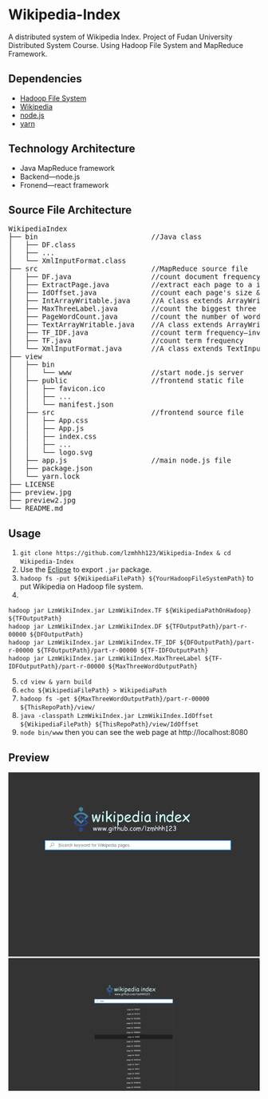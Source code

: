 # Wikipedia-Index
A distributed system of Wikipedia Index. Project of Fudan University Distributed System Course.
Using Hadoop File System and MapReduce Framework.

## Dependencies
- [Hadoop File System](http://hadoop.apache.org/)
- [Wikipedia](https://dumps.wikimedia.org/enwikisource/latest/)
- [node.js](https://nodejs.org/)
- [yarn](https://yarnpkg.com/)

## Technology Architecture
- Java MapReduce framework
- Backend—node.js
- Fronend—react framework

## Source File Architecture
<pre>
WikipediaIndex
├── bin                           //Java class
│   ├── DF.class
│   ├── ...
│   └── XmlInputFormat.class
├── src                           //MapReduce source file
│   ├── DF.java                   //count document frequency
│   ├── ExtractPage.java          //extract each page to a independent file
│   ├── IdOffset.java             //count each page's size & offset in Wikipedia
│   ├── IntArrayWritable.java     //A class extends ArrayWritable
│   ├── MaxThreeLabel.java        //count the biggest three TF-IDF words for each page
│   ├── PageWordCount.java        //count the number of words for each PageWordCount
│   ├── TextArrayWritable.java    //A class extends ArrayWritable
│   ├── TF_IDF.java               //count term frequency–inverse document frequency
│   ├── TF.java                   //count term frequency
│   └── XmlInputFormat.java       //A class extends TextInputFormat
├── view
│   ├── bin
│   │   └── www                   //start node.js server
│   ├── public                    //frontend static file
│   │   ├── favicon.ico
│   │   ├── ...
│   │   └── manifest.json
│   ├── src                       //frontend source file
│   │   ├── App.css
│   │   ├── App.js
│   │   ├── index.css
│   │   ├── ...
│   │   └── logo.svg
│   ├── app.js                    //main node.js file
│   ├── package.json
│   └── yarn.lock
├── LICENSE
├── preview.jpg
├── preview2.jpg
└── README.md
</pre>

## Usage
1. `git clone https://github.com/lzmhhh123/Wikipedia-Index & cd Wikipedia-Index`
2. Use the [Eclipse](https://www.eclipse.org/downloads/packages/eclipse-ide-java-ee-developers/neon3) to export `.jar` package.
3. `hadoop fs -put ${WikipediaFilePath} ${YourHadoopFileSystemPath}` to put Wikipedia on Hadoop file system.
4.
```
hadoop jar LzmWikiIndex.jar LzmWikiIndex.TF ${WikipediaPathOnHadoop} ${TFOutputPath}
hadoop jar LzmWikiIndex.jar LzmWikiIndex.DF ${TFOutputPath}/part-r-00000 ${DFOutputPath}
hadoop jar LzmWikiIndex.jar LzmWikiIndex.TF_IDF ${DFOutputPath}/part-r-00000 ${TFOutputPath}/part-r-00000 ${TF-IDFOutputPath}
hadoop jar LzmWikiIndex.jar LzmWikiIndex.MaxThreeLabel ${TF-IDFOutputPath}/part-r-00000 ${MaxThreeWordOutputPath}
```
5. `cd view & yarn build`
6. `echo ${WikipediaFilePath} > WikipediaPath`
6. `hadoop fs -get ${MaxThreeWordOutputPath}/part-r-00000 ${ThisRepoPath}/view/`
7. `java -classpath LzmWikiIndex.jar LzmWikiIndex.IdOffset ${WikipediaFilePath} ${ThisRepoPath}/view/IdOffset`
8. `node bin/www` then you can see the web page at http://localhost:8080

## Preview
![Alt text](/preview.jpg)
![Alt text](/preview2.jpg)
